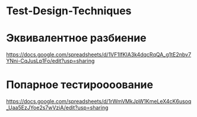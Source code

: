 # Test-Design-Techniques

# Эквивалентное разбиение
https://docs.google.com/spreadsheets/d/1VF1IfKIA3k4dqcRqQA_g1tE2nbv7YNni-CqJusLp1Fo/edit?usp=sharing

# Попарное тестироооование
https://docs.google.com/spreadsheets/d/1rWmVMkJpW1KmeLeX4cK6usoq_Uaa5EzJYoe2s7wVziA/edit?usp=sharing
